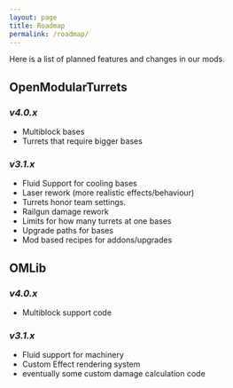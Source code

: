 ```yaml
---
layout: page
title: Roadmap
permalink: /roadmap/
---
```


Here is a list of planned features and changes in our mods.

## __OpenModularTurrets__
### _v4.0.x_
 - Multiblock bases
 - Turrets that require bigger bases

### _v3.1.x_
 - Fluid Support for cooling bases
 - Laser rework (more realistic effects/behaviour)
 - Turrets honor team settings.
 - Railgun damage rework
 - Limits for how many turrets at one bases
 - Upgrade paths for bases
 - Mod based recipes for addons/upgrades


## __OMLib__
### _v4.0.x_
 - Multiblock support code

### _v3.1.x_
 - Fluid support for machinery
 - Custom Effect rendering system
 - eventually some custom damage calculation code
